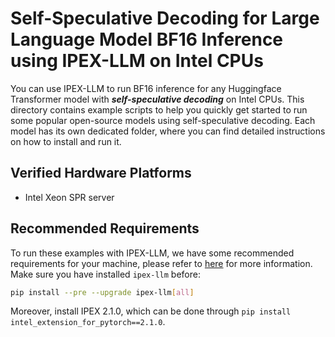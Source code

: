 # Self-Speculative Decoding for Large Language Model BF16 Inference using IPEX-LLM on Intel CPUs
You can use IPEX-LLM to run BF16 inference for any Huggingface Transformer model with ***self-speculative decoding*** on Intel CPUs. This directory contains example scripts to help you quickly get started to run some popular open-source models using self-speculative decoding. Each model has its own dedicated folder, where you can find detailed instructions on how to install and run it.

## Verified Hardware Platforms

- Intel Xeon SPR server

## Recommended Requirements
To run these examples with IPEX-LLM, we have some recommended requirements for your machine, please refer to [here](../README.md#system-support) for more information. Make sure you have installed `ipex-llm` before:

```bash
pip install --pre --upgrade ipex-llm[all]
```

Moreover, install IPEX 2.1.0, which can be done through `pip install intel_extension_for_pytorch==2.1.0`.
